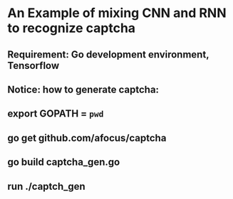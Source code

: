 # An Example of mixing CNN and RNN to recognize captcha

## Requirement: Go development environment, Tensorflow
## Notice: how to generate captcha:
## export GOPATH = `pwd`
## go get github.com/afocus/captcha
## go build captcha_gen.go
## run ./captch_gen
